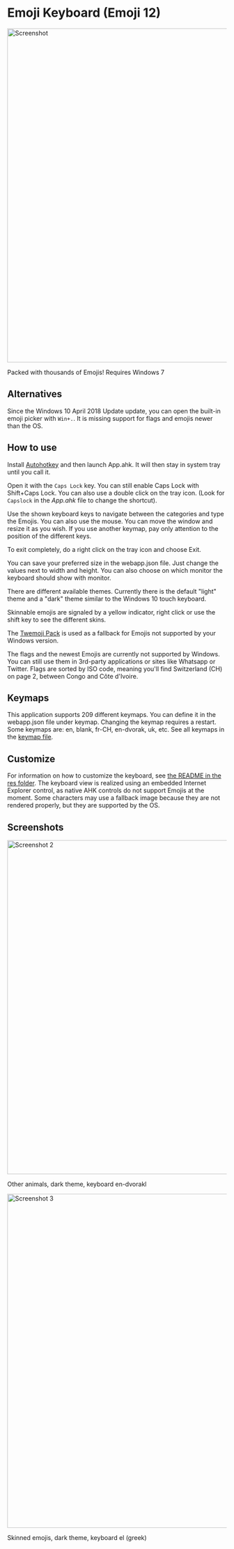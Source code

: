 Emoji Keyboard (Emoji 12)
==============
<img alt="Screenshot" src="https://i.imgur.com/p8LAlF9.png" width="767" />

Packed with thousands of Emojis!
Requires Windows 7

Alternatives
------------
Since the Windows 10 April 2018 Update update, you can open the built-in emoji picker with `Win+.`. It is missing support for flags and emojis newer than the OS.

How to use
----------
Install [Autohotkey](https://autohotkey.com/) and then launch App.ahk. It will then stay in system tray until you call it.

Open it with the `Caps Lock` key. You can still enable Caps Lock with Shift+Caps Lock.
You can also use a double click on the tray icon. (Look for `Capslock` in the *App.ahk* file to change the shortcut).

Use the shown keyboard keys to navigate between the categories and type the Emojis. You can also use the mouse. You can move the window and resize it as you wish. If you use another keymap, pay only attention to the position of the different keys.

To exit completely, do a right click on the tray icon and choose Exit.

You can save your preferred size in the webapp.json file. Just change the values next to width and height.
You can also choose on which monitor the keyboard should show with monitor.

There are different available themes. Currently there is the default "light" theme and a "dark" theme similar to the Windows 10 touch keyboard.

Skinnable emojis are signaled by a yellow indicator, right click or use the shift key to see the different skins.

The [Twemoji Pack](https://github.com/twitter/twemoji) is used as a fallback for Emojis not supported by your Windows version.

The flags and the newest Emojis are currently not supported by Windows. You can still use them in 3rd-party applications or sites like Whatsapp or Twitter.
Flags are sorted by ISO code, meaning you'll find Switzerland (CH) on page 2, between Congo and Côte d'Ivoire.

Keymaps
-------
This application supports 209 different keymaps. You can define it in the webapp.json file under keymap. Changing the keymap requires a restart.
Some keymaps are: en, blank, fr-CH, en-dvorak, uk, etc. See all keymaps in the [keymap file](keymaps.md).

Customize
---------
For information on how to customize the keyboard, see [the README in the res folder](res/README.md).
The keyboard view is realized using an embedded Internet Explorer control, as native AHK controls do not support Emojis at the moment.
Some characters may use a fallback image because they are not rendered properly, but they are supported by the OS.

Screenshots
-----------
<img alt="Screenshot 2" src="http://i.imgur.com/cvbcUEr.png" width="767" />

Other animals, dark theme, keyboard en-dvorakl

<img alt="Screenshot 3" src="http://i.imgur.com/zfKADdY.png" width="767" />

Skinned emojis, dark theme, keyboard el (greek)
